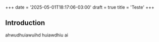 +++
date = '2025-05-01T18:17:06-03:00'
draft = true
title = 'Teste'
+++

## Introduction
ahwudhuiawuihd huiawdhiu ai
